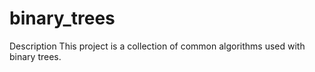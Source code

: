 # binary_trees
Description
This project is a collection of common algorithms used with binary trees.
